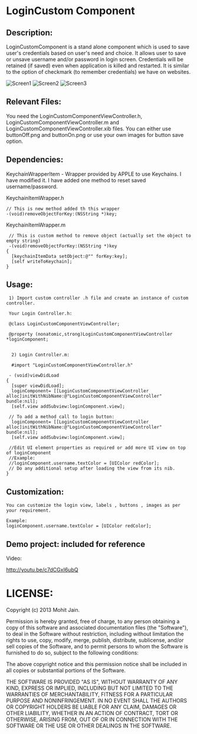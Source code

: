 LoginCustom Component
================

Description:
------------

LoginCustomComponent is a stand alone component which is used to save user's credentials based on user's need and choice. 
It allows user to save or unsave username and/or password in login screen. Credentials will be retained (if saved) even when application is 
killed and restarted. It is similar to the option of checkmark (to remember credentials) we have on websites.  


![Screen1](./demo-screenshots/Screen1.png "Custom Login Screen")
![Screen2](./demo-screenshots/Screen2.png "After entering credentials")
![Screen3](./demo-screenshots/Screen3.png "After tapping on save button for credentials. Screen will reatin crentials even when app is killed, restarted and/or viewed again")


Relevant Files:
------------

You need the LoginCustomComponentViewController.h, LoginCustomComponentViewController.m and LoginCustomComponentViewController.xib
files. You can either use buttonOff.png and buttonOn.png or use your own images for button save option.

Dependencies:
-------------

KeychainWrapperItem - Wrapper provided by APPLE to use Keychains. I have modified it. I have added one method to reset saved username/password. 


KeychainItemWrapper.h

    // This is new method added th this wrapper
    -(void)removeObjectForKey:(NSString *)key;
    
KeychainItemWrapper.m 

     // This is custom method to remove object (actually set the object to empty string)
     -(void)removeObjectForKey:(NSString *)key
    {
      [keychainItemData setObject:@"" forKey:key];
      [self writeToKeychain];
    }

Usage:
------------


     1) Import custom controller .h file and create an instance of custom controller.

     Your Login Controller.h:

     @class LoginCustomComponentViewController;
     
     @property (nonatomic,strong)LoginCustomComponentViewController *loginComponent;


      2) Login Controller.m:

      #import "LoginCustomComponentViewController.h"

     - (void)viewDidLoad
    {
      [super viewDidLoad];
      loginComponent= [[LoginCustomComponentViewController alloc]initWithNibName:@"LoginCustomComponentViewController" bundle:nil];
      [self.view addSubview:loginComponent.view];
    
     // To add a method call to login button: 
      loginComponent= [[LoginCustomComponentViewController alloc]initWithNibName:@"LoginCustomComponentViewController" bundle:nil];
      [self.view addSubview:loginComponent.view];
    
     //Edit UI element properties as required or add more UI view on top of loginComponent
     //Example:
     //loginComponent.username.textColor = [UIColor redColor];
     // Do any additional setup after loading the view from its nib.
    }


Customization:
------------

    You can customize the login view, labels , buttons , images as per your requirement. 

    Example:
    loginComponent.username.textColor = [UIColor redColor];

Demo project: included for reference
------------

Video:

http://youtu.be/c7dCGxI6ubQ

LICENSE: 
================

Copyright (c) 2013 Mohit Jain.

Permission is hereby granted, free of charge, to any person obtaining a copy
of this software and associated documentation files (the "Software"), to deal
in the Software without restriction, including without limitation the rights
to use, copy, modify, merge, publish, distribute, sublicense, and/or sell
copies of the Software, and to permit persons to whom the Software is
furnished to do so, subject to the following conditions:

The above copyright notice and this permission notice shall be included in
all copies or substantial portions of the Software.

THE SOFTWARE IS PROVIDED "AS IS", WITHOUT WARRANTY OF ANY KIND, EXPRESS OR
IMPLIED, INCLUDING BUT NOT LIMITED TO THE WARRANTIES OF MERCHANTABILITY,
FITNESS FOR A PARTICULAR PURPOSE AND NONINFRINGEMENT. IN NO EVENT SHALL THE
AUTHORS OR COPYRIGHT HOLDERS BE LIABLE FOR ANY CLAIM, DAMAGES OR OTHER
LIABILITY, WHETHER IN AN ACTION OF CONTRACT, TORT OR OTHERWISE, ARISING FROM,
OUT OF OR IN CONNECTION WITH THE SOFTWARE OR THE USE OR OTHER DEALINGS IN
THE SOFTWARE.



